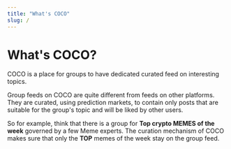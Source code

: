 ```yaml
---
title: "What's COCO"
slug: /
---
```


# What's COCO?

COCO is a place for groups to have dedicated curated feed on interesting topics.

Group feeds on COCO are quite different from feeds on other platforms. They are curated, using prediction markets, to contain only posts that are suitable for the group's topic and will be liked by other users.

So for example, think that there is a group for **Top crypto MEMES of the week** governed by a few Meme experts. The curation mechanism of COCO makes sure that only the **TOP** memes of the week stay on the group feed.
